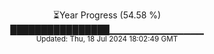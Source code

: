 <p align="center">
⏳Year Progress (54.58 %)<br>
████████████████▁▁▁▁▁▁▁▁▁▁▁▁▁▁ <br>
<sub>Updated: Thu, 18 Jul 2024 18:02:49 GMT</sub>
</p>

